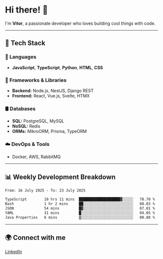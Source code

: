 
# Hi there! 👋

I'm **Vitor**, a passionate developer who loves building cool things with code.

---
## 🔧 Tech Stack

### 📌 Languages
- **JavaScript**, **TypeScript**, **Python**, **HTML**, **CSS**

### 🚀 Frameworks & Libraries
- **Backend:** Node.js, NestJS, Django REST
- **Frontend:** React, Vue.js, Svelte, HTMX

### 🛢️ Databases
- **SQL:** PostgreSQL, MySQL
- **NoSQL:** Redis
- **ORMs:** MikroORM, Prisma, TypeORM

### ☁️ DevOps & Tools
- Docker, AWS, RabbitMQ

---
## 📊 Weekly Development Breakdown

<!--START_SECTION:waka-->

```txt
From: 16 July 2025 - To: 23 July 2025

TypeScript        10 hrs 11 mins  ███████████████████▓░░░░░   78.70 %
Bash              1 hr 2 mins     ██░░░░░░░░░░░░░░░░░░░░░░░   08.03 %
JSON              54 mins         █▓░░░░░░░░░░░░░░░░░░░░░░░   07.01 %
YAML              31 mins         █░░░░░░░░░░░░░░░░░░░░░░░░   04.05 %
Java Properties   6 mins          ▒░░░░░░░░░░░░░░░░░░░░░░░░   00.88 %
```

<!--END_SECTION:waka-->

---
## 🌍 Connect with me
[LinkedIn](https://www.linkedin.com/in/vitorlc)
